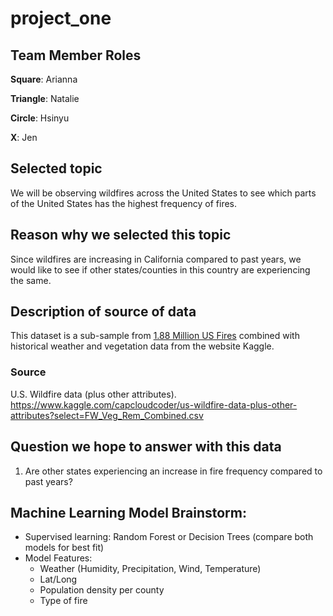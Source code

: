 # project_one

## Team Member Roles
**Square**: Arianna

**Triangle**: Natalie

**Circle**: Hsinyu

**X**: Jen

## Selected topic
We will be observing wildfires across the United States to see which parts of the United States has the highest frequency of fires. 

## Reason why we selected this topic
Since wildfires are increasing in California compared to past years, we would like to see if other states/counties in this country are experiencing the same. 

## Description of source of data
This dataset is a sub-sample from [1.88 Million US Fires]( https://www.kaggle.com/rtatman/188-million-us-wildfires) combined with historical weather and vegetation data from the website Kaggle. 

### Source
U.S. Wildfire data (plus other attributes). https://www.kaggle.com/capcloudcoder/us-wildfire-data-plus-other-attributes?select=FW_Veg_Rem_Combined.csv

## Question we hope to answer with this data
1. Are other states experiencing an increase in fire frequency compared to past years?

## Machine Learning Model Brainstorm:
- Supervised learning: Random Forest or Decision Trees (compare both models for best fit)
- Model Features:
  - Weather (Humidity, Precipitation, Wind, Temperature)
  - Lat/Long
  - Population density per county 
  - Type of fire

